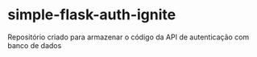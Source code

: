 # simple-flask-auth-ignite

Repositório criado para armazenar o código da API de autenticação com banco de dados